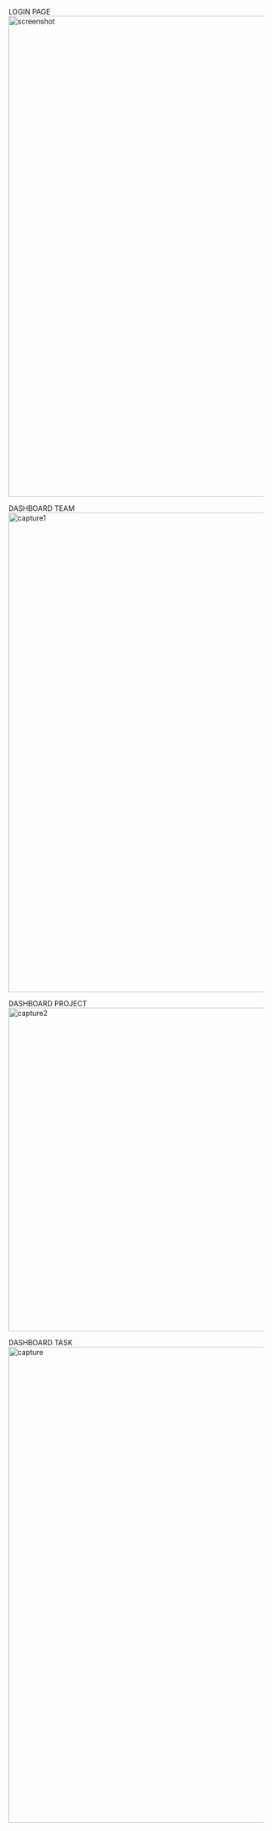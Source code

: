 

LOGIN PAGE
<img width="949" alt="screenshot" src="https://user-images.githubusercontent.com/37504269/47264489-7691d400-d518-11e8-9b66-fedc40fae979.PNG">

DASHBOARD TEAM
<img width="946" alt="capture1" src="https://user-images.githubusercontent.com/37504269/47426935-0b9e0280-d78f-11e8-9eb8-36566590197a.PNG">

DASHBOARD PROJECT
<img width="638" alt="capture2" src="https://user-images.githubusercontent.com/37504269/47426937-0f318980-d78f-11e8-9ed5-7a57e2644d98.PNG">

DASHBOARD TASK
<img width="939" alt="capture" src="https://user-images.githubusercontent.com/37504269/47426938-12c51080-d78f-11e8-9703-b2c81aa51add.PNG">
